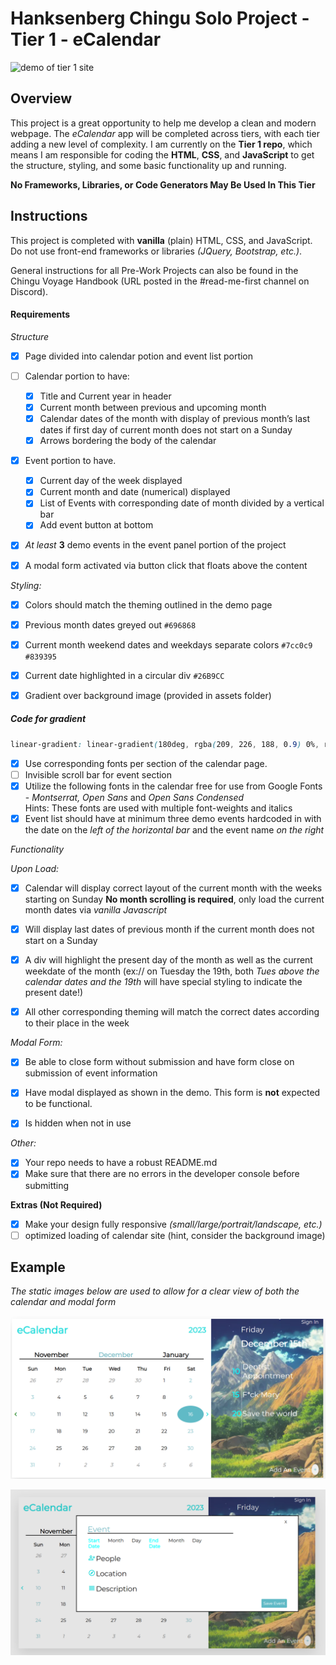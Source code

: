 # Hanksenberg Chingu Solo Project - Tier 1 - eCalendar

![demo of tier 1 site](./assets/demo.gif) 

## Overview 

This project is a great opportunity to help me develop a clean and modern webpage. The *eCalendar* app will be completed across tiers, with each tier adding a new level of complexity. I am currently on the **Tier 1 repo**, which means I am responsible for coding the **HTML**, **CSS**, and **JavaScript** to get the structure, styling, and some basic functionality up and running.

**No Frameworks, Libraries, or Code Generators May Be Used In This Tier**

## Instructions

This project is completed with **vanilla** (plain) HTML, CSS, and JavaScript. Do not use front-end frameworks or libraries *(JQuery, Bootstrap, etc.)*.

General instructions for all Pre-Work Projects can also be found in the Chingu Voyage Handbook (URL posted in the #read-me-first channel on Discord).

#### Requirements

*Structure*

- [x] Page divided into calendar potion and event list portion

- [ ] Calendar portion to have:  

  - [x] Title and Current year in header  
  - [x] Current month between previous and upcoming month 
  - [x] Calendar dates of the month with display of previous month’s last dates if first day of current month does not start on a Sunday 
  - [x] Arrows bordering the body of the calendar 

- [x] Event portion to have.

  - [x]  Current day of the week displayed  
  - [x]  Current month and date (numerical) displayed  
  - [x]  List of Events with corresponding date of month divided by a vertical bar  
  - [x]  Add event button at bottom 

- [x] *At least* **3** demo events in the event panel portion of the project 

- [x] A modal form activated via button click that floats above the content

*Styling:*

- [x] Colors should match the theming outlined in the demo page 

 - [x] Previous month dates greyed out  `#696868`
 - [x] Current month weekend dates and weekdays separate colors `#7cc0c9` `#839395`
 - [x] Current date highlighted in a circular div `#26B9CC`
 - [x] Gradient over background image (provided in assets folder)
 
 ##### Code for gradient
 ```css
 linear-gradient: linear-gradient(180deg, rgba(209, 226, 188, 0.9) 0%, rgba(255, 255, 255, 0) 100%), rgba(160, 236, 247, 0.5);
 ```

- [x] Use corresponding fonts per section of the calendar page. 
- [ ] Invisible scroll bar for event section
- [x] Utilize the following fonts in the calendar free for use from Google Fonts - *Montserrat, Open Sans* and *Open Sans Condensed*  
      Hints: These fonts are used with multiple font-weights and italics
- [x] Event list should have at minimum three demo events hardcoded in with the date on the *left of the horizontal bar* and the event name *on the right*

*Functionality*

*Upon Load:*

- [x] Calendar will display correct layout of the current month with the weeks starting on Sunday **No month scrolling is required**, only load the current month dates via *vanilla Javascript*
- [x] Will display last dates of previous month if the current month does not start on a Sunday 
- [x] A div will highlight the present day of the month as well as the current weekdate of the month (ex:// on Tuesday the 19th, both *Tues above the calendar dates and the 19th* will have special styling to indicate the present date!)
- [x] All other corresponding theming will match the correct dates according to their place in the week


*Modal Form:*

- [x] Be able to close form without submission and have form close on submission of event information
- [x] Have modal displayed as shown in the demo. This form is **not** expected to be functional.
- [x] Is hidden when not in use


*Other:*

- [x] Your repo needs to have a robust README.md
- [x] Make sure that there are no errors in the developer console before submitting

**Extras (Not Required)**

- [x] Make your design fully responsive *(small/large/portrait/landscape, etc.)*
- [ ] optimized loading of calendar site (hint, consider the background image)

## Example

*The static images below are used to allow for a clear view of both the calendar and modal form*

![landing screenshot](./assets/landing-view.png)

![modal screenshot](./assets/modal-view.png) 
